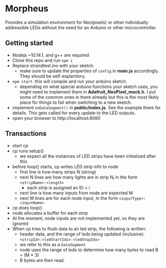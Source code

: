 # Morpheus

Provides a simulation environment for Neo(pixels) or other individually addressible LEDs without the need for an Arduino or other microcontroller.

## Getting started

* Nodejs ~10.14.1, and g++ are required
* Clone this repo and run `npm i`
* Replace strandtest.ino with your sketch.
  * make sure to update the properties of `config` in **main.js** accordingly. They should be self-explanitory.
* `npm start`. this will compile and run your arduino sketch.
  * depending on what special arduino functions your sketch uses, you might need to implement them in **Adafruit_NeoPixel_mock.h**. I put some of the common ones in there already but this is the most likely place for things to fail when switching to a new sketch.
* implement `onDataSegment()` in **public/index.js**. See the example there for details. This gets called for every update to the LED outputs.
* open your browser to http://localhost:8080

## Transactions

* start cp
* cp runs setup()
  * we expect all the instances of LED strips have been initialized after this
* before loop() starts, cp writes LED strip info to node
  * first line is how many strips N (string)
  * next N lines are how many lights are in strip N<sub>i</sub> in the form `<stripName>:<length>`
    * each strip is assigned an ID = i
  * next line is how many inputs from node are expected M
  * next M lines are for each node input, in the form `<inputType>:<inputName>`
* cp does loop()
* node allocates a buffer for each strip
* At the moment, node inputs are not implemented yet, so they are ignored
* When cp tries to flush data to an led strip, the following is written:
  * header data, and the range of leds being updated (inclusive): `<stripId>:<ledStartIdx>:<ledStopIdx>`
  * we refer to this as a `DataSegment`
  * node uses the range of leds to determine how many bytes to read B = (M * 3)
  * B bytes are then read.
